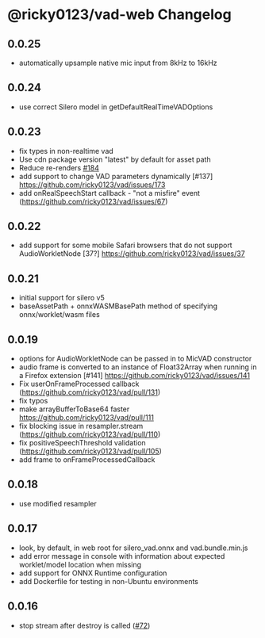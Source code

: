 # @ricky0123/vad-web Changelog

## 0.0.25
* automatically upsample native mic input from 8kHz to 16kHz

## 0.0.24

* use correct Silero model in getDefaultRealTimeVADOptions

## 0.0.23

* fix types in non-realtime vad
* Use cdn package version "latest" by default for asset path
* Reduce re-renders [#184](https://github.com/ricky0123/vad/pull/184)
* add support to change VAD parameters dynamically [#137] https://github.com/ricky0123/vad/issues/173
* add onRealSpeechStart callback - "not a misfire" event (https://github.com/ricky0123/vad/issues/67)

## 0.0.22

* add support for some mobile Safari browsers that do not support AudioWorkletNode [37?] https://github.com/ricky0123/vad/issues/37


## 0.0.21

* initial support for silero v5
* baseAssetPath + onnxWASMBasePath method of specifying onnx/worklet/wasm files

## 0.0.19

* options for AudioWorkletNode can be passed in to MicVAD constructor
* audio frame is converted to an instance of Float32Array when running in a Firefox extension [#141] https://github.com/ricky0123/vad/issues/141
* Fix userOnFrameProcessed callback (https://github.com/ricky0123/vad/pull/131)
* fix typos
* make arrayBufferToBase64 faster https://github.com/ricky0123/vad/pull/111
* fix blocking issue in resampler.stream (https://github.com/ricky0123/vad/pull/110)
* fix positiveSpeechThreshold validation (https://github.com/ricky0123/vad/pull/105)
* add frame to onFrameProcessedCallback

## 0.0.18

* use modified resampler

## 0.0.17

* look, by default, in web root for silero_vad.onnx and vad.bundle.min.js
* add error message in console with information about expected worklet/model location when missing
* add support for ONNX Runtime configuration
* add Dockerfile for testing in non-Ubuntu environments

## 0.0.16

* stop stream after destroy is called ([#72](https://github.com/ricky0123/vad/pull/72))
